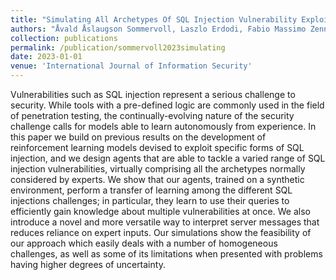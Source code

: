 ```yaml
---
title: "Simulating All Archetypes Of SQL Injection Vulnerability Exploitation Using Reinforcement Learning Agents"
authors: "Åvald Åslaugson Sommervoll, Laszlo Erdodi, Fabio Massimo Zennaro"
collection: publications
permalink: /publication/sommervoll2023simulating
date: 2023-01-01
venue: 'International Journal of Information Security'
---
```


Vulnerabilities such as SQL injection represent a serious challenge to security. While tools with a pre-defined logic are commonly used in the field of penetration testing, the continually-evolving nature of the security challenge calls for models able to learn autonomously from experience.
In this paper we build on previous results on the development of reinforcement learning models devised to exploit specific forms of SQL injection, and we design agents that are able to tackle a varied range of SQL injection vulnerabilities, virtually comprising all the archetypes normally considered by experts. We show that our agents, trained on a synthetic environment, perform a transfer of learning among the different SQL injections challenges; in particular, they learn to use their queries to efficiently gain knowledge about multiple vulnerabilities at once. We also introduce a novel and more versatile way to interpret server messages that reduces reliance on expert inputs. Our simulations show the feasibility of our approach which easily deals with a number of homogeneous challenges, as well as some of its limitations when presented with problems having higher degrees of uncertainty.
